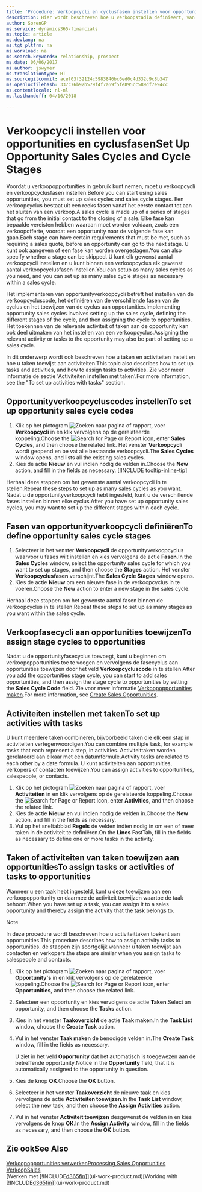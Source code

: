 ```yaml
---
title: 'Procedure: Verkoopcycli en cyclusfasen instellen voor opportunities| Microsoft Docs'
description: Hier wordt beschreven hoe u verkoopstadia definieert, van eerste contact tot sluiten, om een verkoopcyclus te maken en toe te wijzen aan opportunities in Finance and Operations, Business edition.
author: SorenGP
ms.service: dynamics365-financials
ms.topic: article
ms.devlang: na
ms.tgt_pltfrm: na
ms.workload: na
ms.search.keywords: relationship, prospect
ms.date: 06/06/2017
ms.author: jswymer
ms.translationtype: HT
ms.sourcegitcommit: acef03f32124c5983846bc6ed0c4d332c9c8b347
ms.openlocfilehash: 337c76b92b579f4f7a69f5fe895cc589df7e94cc
ms.contentlocale: nl-nl
ms.lasthandoff: 04/16/2018

---
```

# <a name="set-up-opportunity-sales-cycles-and-cycle-stages"></a><span data-ttu-id="89aef-103">Verkoopcycli instellen voor opportunities en cyclusfasen</span><span class="sxs-lookup"><span data-stu-id="89aef-103">Set Up Opportunity Sales Cycles and Cycle Stages</span></span>
<span data-ttu-id="89aef-104">Voordat u verkoopopportunities in gebruik kunt nemen, moet u verkoopcycli en verkoopcyclusfasen instellen.</span><span class="sxs-lookup"><span data-stu-id="89aef-104">Before you can start using sales opportunities, you must set up sales cycles and sales cycle stages.</span></span> <span data-ttu-id="89aef-105">Een verkoopcyclus bestaat uit een reeks fasen vanaf het eerste contact tot aan het sluiten van een verkoop.</span><span class="sxs-lookup"><span data-stu-id="89aef-105">A sales cycle is made up of a series of stages that go from the initial contact to the closing of a sale.</span></span> <span data-ttu-id="89aef-106">Elke fase kan bepaalde vereisten hebben waaraan moet worden voldaan, zoals een verkoopofferte, voordat een opportunity naar de volgende fase kan gaan.</span><span class="sxs-lookup"><span data-stu-id="89aef-106">Each stage can have certain requirements that must be met, such as requiring a sales quote, before an opportunity can go to the next stage.</span></span> <span data-ttu-id="89aef-107">U kunt ook aangeven of een fase kan worden overgeslagen.</span><span class="sxs-lookup"><span data-stu-id="89aef-107">You can also specify whether a stage can be skipped.</span></span> <span data-ttu-id="89aef-108">U kunt elk gewenst aantal verkoopcycli instellen en u kunt binnen een verkoopcyclus elk gewenst aantal verkoopcyclusfasen instellen.</span><span class="sxs-lookup"><span data-stu-id="89aef-108">You can setup as many sales cycles as you need, and you can set up as many sales cycle stages as necessary within a sales cycle.</span></span>

<span data-ttu-id="89aef-109">Het implementeren van opportunityverkoopcycli betreft het instellen van de verkoopcycluscode, het definiëren van de verschillende fasen van de cyclus en het toewijzen van de cyclus aan opportunities.</span><span class="sxs-lookup"><span data-stu-id="89aef-109">Implementing opportunity sales cycles involves setting up the sales cycle, defining the different stages of the cycle, and then assigning the cycle to opportunities.</span></span> <span data-ttu-id="89aef-110">Het toekennen van de relevante activiteit of taken aan de opportunity kan ook deel uitmaken van het instellen van een verkoopcyclus.</span><span class="sxs-lookup"><span data-stu-id="89aef-110">Assigning the relevant activity or tasks to the opportunity may also be part of setting up a sales cycle.</span></span>

<span data-ttu-id="89aef-111">In dit onderwerp wordt ook beschreven hoe u taken en activiteiten instelt en hoe u taken toewijst aan activiteiten.</span><span class="sxs-lookup"><span data-stu-id="89aef-111">This topic also describes how to set up tasks and activities, and how to assign tasks to activities.</span></span> <span data-ttu-id="89aef-112">Zie voor meer informatie de sectie 'Activiteiten instellen met taken'.</span><span class="sxs-lookup"><span data-stu-id="89aef-112">For more information, see the "To set up activities with tasks" section.</span></span>

## <a name="to-set-up-opportunity-sales-cycle-codes"></a><span data-ttu-id="89aef-113">Opportunityverkoopcycluscodes instellen</span><span class="sxs-lookup"><span data-stu-id="89aef-113">To set up opportunity sales cycle codes</span></span>
1. <span data-ttu-id="89aef-114">Klik op het pictogram ![Zoeken naar pagina of rapport](media/ui-search/search_small.png "pictogram Zoeken naar pagina of rapport"), voer **Verkoopcycli** in en klik vervolgens op de gerelateerde koppeling.</span><span class="sxs-lookup"><span data-stu-id="89aef-114">Choose the ![Search for Page or Report](media/ui-search/search_small.png "Search for Page or Report icon") icon, enter **Sales Cycles**, and then choose the related link.</span></span> <span data-ttu-id="89aef-115">Het venster **Verkoopcycli** wordt geopend en be vat alle bestaande verkoopcycli.</span><span class="sxs-lookup"><span data-stu-id="89aef-115">The **Sales Cycles** window opens, and lists all the existing sales cycles.</span></span>
2. <span data-ttu-id="89aef-116">Kies de actie **Nieuw** en vul indien nodig de velden in.</span><span class="sxs-lookup"><span data-stu-id="89aef-116">Choose the **New** action, and fill in the fields as necessary.</span></span> [!INCLUDE [tooltip-inline-tip](includes/tooltip-inline-tip_md.md)]

<span data-ttu-id="89aef-117">Herhaal deze stappen om het gewenste aantal verkoopcycli in te stellen.</span><span class="sxs-lookup"><span data-stu-id="89aef-117">Repeat these steps to set up as many sales cycles as you want.</span></span> <span data-ttu-id="89aef-118">Nadat u de opportunityverkoopcycli hebt ingesteld, kunt u de verschillende fases instellen binnen elke cyclus.</span><span class="sxs-lookup"><span data-stu-id="89aef-118">After you have set up opportunity sales cycles, you may want to set up the different stages within each cycle.</span></span>

## <a name="to-define-opportunity-sales-cycle-stages"></a><span data-ttu-id="89aef-119">Fasen van opportunityverkoopcycli definiëren</span><span class="sxs-lookup"><span data-stu-id="89aef-119">To define opportunity sales cycle stages</span></span>
1. <span data-ttu-id="89aef-120">Selecteer in het venster **Verkoopcycli** de opportunityverkoopcyclus waarvoor u fases wilt instellen en kies vervolgens de actie **Fasen**.</span><span class="sxs-lookup"><span data-stu-id="89aef-120">In the **Sales Cycles** window, select the opportunity sales cycle for which you want to set up stages, and then choose the **Stages** action.</span></span> <span data-ttu-id="89aef-121">Het venster **Verkoopcyclusfasen** verschijnt.</span><span class="sxs-lookup"><span data-stu-id="89aef-121">The **Sales Cycle Stages** window opens.</span></span>
2. <span data-ttu-id="89aef-122">Kies de actie **Nieuw** om een nieuwe fase in de verkoopcyclus in te voeren.</span><span class="sxs-lookup"><span data-stu-id="89aef-122">Choose the **New** action to enter a new stage in the sales cycle.</span></span>

<span data-ttu-id="89aef-123">Herhaal deze stappen om het gewenste aantal fasen binnen de verkoopcyclus in te stellen.</span><span class="sxs-lookup"><span data-stu-id="89aef-123">Repeat these steps to set up as many stages as you want within the sales cycle.</span></span>

## <a name="to-assign-stage-cycles-to-opportunities"></a><span data-ttu-id="89aef-124">Verkoopfasecycli aan opportunities toewijzen</span><span class="sxs-lookup"><span data-stu-id="89aef-124">To assign stage cycles to opportunities</span></span>
<span data-ttu-id="89aef-125">Nadat u de opportunityfasecyclus toevoegt, kunt u beginnen om verkoopopportunities toe te voegen en vervolgens de fasecyclus aan opportunities toewijzen door het veld **Verkoopcycluscode** in te stellen.</span><span class="sxs-lookup"><span data-stu-id="89aef-125">After you add the opportunities stage cycle, you can start to add sales opportunities, and then assign the stage cycle to opportunities by setting the **Sales Cycle Code** field.</span></span> <span data-ttu-id="89aef-126">Zie voor meer informatie [Verkoopopportunities maken](marketing-how-create-opportunities.md).</span><span class="sxs-lookup"><span data-stu-id="89aef-126">For more information, see [Create Sales Opportunities](marketing-how-create-opportunities.md).</span></span>

## <a name="to-set-up-activities-with-tasks"></a><span data-ttu-id="89aef-127">Activiteiten instellen met taken</span><span class="sxs-lookup"><span data-stu-id="89aef-127">To set up activities with tasks</span></span>
<span data-ttu-id="89aef-128">U kunt meerdere taken combineren, bijvoorbeeld taken die elk een stap in activiteiten vertegenwoordigen.</span><span class="sxs-lookup"><span data-stu-id="89aef-128">You can combine multiple task, for example tasks that each represent a step, in activities.</span></span> <span data-ttu-id="89aef-129">Activiteittaken worden gerelateerd aan elkaar met een datumformule.</span><span class="sxs-lookup"><span data-stu-id="89aef-129">Activity tasks are related to each other by a date formula.</span></span> <span data-ttu-id="89aef-130">U kunt activiteiten aan opportunities, verkopers of contacten toewijzen.</span><span class="sxs-lookup"><span data-stu-id="89aef-130">You can assign activities to opportunities, salespeople, or contacts.</span></span>

1. <span data-ttu-id="89aef-131">Klik op het pictogram ![Zoeken naar pagina of rapport](media/ui-search/search_small.png "pictogram Zoeken naar pagina of rapport"), voer **Activiteiten** in en klik vervolgens op de gerelateerde koppeling.</span><span class="sxs-lookup"><span data-stu-id="89aef-131">Choose the ![Search for Page or Report](media/ui-search/search_small.png "Search for Page or Report icon") icon, enter **Activities**, and then choose the related link.</span></span>
2. <span data-ttu-id="89aef-132">Kies de actie **Nieuw** en vul indien nodig de velden in.</span><span class="sxs-lookup"><span data-stu-id="89aef-132">Choose the **New** action, and fill in the fields as necessary.</span></span>
3. <span data-ttu-id="89aef-133">Vul op het sneltabblad **Regels** de velden indien nodig in om een of meer taken in de activiteit te definiëren.</span><span class="sxs-lookup"><span data-stu-id="89aef-133">On the **Lines** FastTab, fill in the fields as necessary to define one or more tasks in the activity.</span></span>

## <a name="to-assign-tasks-or-activities-of-tasks-to-opportunities"></a><span data-ttu-id="89aef-134">Taken of activiteiten van taken toewijzen aan opportunities</span><span class="sxs-lookup"><span data-stu-id="89aef-134">To assign tasks or activities of tasks to opportunities</span></span>
<span data-ttu-id="89aef-135">Wanneer u een taak hebt ingesteld, kunt u deze toewijzen aan een verkoopopportunity en daarmee de activiteit toewijzen waartoe de taak behoort.</span><span class="sxs-lookup"><span data-stu-id="89aef-135">When you have set up a task, you can assign it to a sales opportunity and thereby assign the activity that the task belongs to.</span></span>

> [!NOTE]  
>   <span data-ttu-id="89aef-136">In deze procedure wordt beschreven hoe u activiteittaken toekent aan opportunities.</span><span class="sxs-lookup"><span data-stu-id="89aef-136">This procedure describes how to assign activity tasks to opportunities.</span></span> <span data-ttu-id="89aef-137">de stappen zijn soortgelijk wanneer u taken toewijst aan contacten en verkopers.</span><span class="sxs-lookup"><span data-stu-id="89aef-137">the steps are similar when you assign tasks to salespeople and contacts.</span></span>

1. <span data-ttu-id="89aef-138">Klik op het pictogram ![Zoeken naar pagina of rapport](media/ui-search/search_small.png "pictogram Zoeken naar pagina of rapport"), voer **Opportunity's** in en klik vervolgens op de gerelateerde koppeling.</span><span class="sxs-lookup"><span data-stu-id="89aef-138">Choose the ![Search for Page or Report](media/ui-search/search_small.png "Search for Page or Report icon") icon, enter **Opportunities**, and then choose the related link.</span></span>
2. <span data-ttu-id="89aef-139">Selecteer een opportunity en kies vervolgens de actie **Taken**.</span><span class="sxs-lookup"><span data-stu-id="89aef-139">Select an opportunity, and then choose the **Tasks** action.</span></span>
3. <span data-ttu-id="89aef-140">Kies in het venster **Taakoverzicht** de actie **Taak maken**.</span><span class="sxs-lookup"><span data-stu-id="89aef-140">In the **Task List** window, choose the **Create Task** action.</span></span>
4.  <span data-ttu-id="89aef-141">Vul in het venster **Taak maken** de benodigde velden in.</span><span class="sxs-lookup"><span data-stu-id="89aef-141">The **Create Task** window, fill in the fields as necessary.</span></span>

    <span data-ttu-id="89aef-142">U ziet in het veld **Opportunity** dat het automatisch is toegewezen aan de betreffende opportunity.</span><span class="sxs-lookup"><span data-stu-id="89aef-142">Notice in the **Opportunity** field, that it is automatically assigned to the opportunity in question.</span></span>
5. <span data-ttu-id="89aef-143">Kies de knop **OK**.</span><span class="sxs-lookup"><span data-stu-id="89aef-143">Choose the **OK** button.</span></span>
6. <span data-ttu-id="89aef-144">Selecteer in het venster **Taakoverzicht** de nieuwe taak en kies vervolgens de actie **Activiteiten toewijzen**.</span><span class="sxs-lookup"><span data-stu-id="89aef-144">In the **Task List** window, select the new task, and then choose the **Assign Activities** action.</span></span>
7. <span data-ttu-id="89aef-145">Vul in het venster **Activiteit toewijzen** desgewenst de velden in en kies vervolgens de knop **OK**.</span><span class="sxs-lookup"><span data-stu-id="89aef-145">In the **Assign Activity** window, fill in the fields as necessary, and then choose the **OK** button.</span></span>

## <a name="see-also"></a><span data-ttu-id="89aef-146">Zie ook</span><span class="sxs-lookup"><span data-stu-id="89aef-146">See Also</span></span>
[<span data-ttu-id="89aef-147">Verkoopopportunities verwerken</span><span class="sxs-lookup"><span data-stu-id="89aef-147">Processing Sales Opportunities</span></span>](marketing-processing-sales-opportunities.md)  
[<span data-ttu-id="89aef-148">Verkoop</span><span class="sxs-lookup"><span data-stu-id="89aef-148">Sales</span></span>](sales-manage-sales.md)  
<span data-ttu-id="89aef-149">[Werken met [!INCLUDE[d365fin](includes/d365fin_md.md)]](ui-work-product.md)</span><span class="sxs-lookup"><span data-stu-id="89aef-149">[Working with [!INCLUDE[d365fin](includes/d365fin_md.md)]](ui-work-product.md)</span></span>

